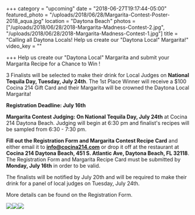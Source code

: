 +++
category = "upcoming"
date = "2018-06-27T19:17:44-05:00"
featured_photo = "/uploads/2018/06/28/Margarita-Contest-Poster-2018_aqua.jpg"
location = "Daytona Beach"
photos = ["/uploads/2018/06/28/2018-Margarita-Madness-Contest-2.jpg", "/uploads/2018/06/28/2018-Margarita-Madness-Contest-1.jpg"]
title = "Calling all Daytona Locals! Help us create our \"Daytona Local\" Margarita!"
video_key = ""

+++
Help us create our "Daytona Local" Margarita and submit your Margarita Recipe for a Chance to Win !

3 Finalists will be selected to make their drink for Local Judges on **National Tequila Day, Tuesday, July 24th**. The 1st Place Winner will receive a $100 Cocina 214 Gift Card and their Margarita will be crowned the Daytona Local Margarita!

  
**Registration Deadline: July 16th**

**Margarita Contest Judging: On National Tequila Day, July 24th** at Cocina 214 Daytona Beach. Judging will begin at 6:30 pm and finalist's recipes will be sampled from 6:30 - 7:30 pm.

**Fill out the Registration Form and Margarita Contest Recipe Card** and either email it to **info@cocina214.com** or drop it off at the restaurant at **Cocina 214 Daytona Beach, 451 S. Atlantic Ave, Daytona Beach, FL 32118**. The Registration Form and Margarita Recipe Card must be submitted by **Monday, July 16th** in order to be valid.

The finalists will be notified by July 20th and will be required to make their drink for a panel of local judges on Tuesday, July 24th. 

More details can be found on the Registration Form.

![](/uploads/2018/06/28/Margarita-Contest-Poster-2018_aqua.jpg)![](/uploads/2018/06/28/2018-Margarita-Madness-Contest-1.jpg)![](/uploads/2018/06/28/2018-Margarita-Madness-Contest-2.jpg)